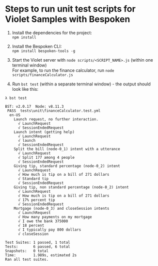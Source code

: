 # Steps to run unit test scripts for Violet Samples with Bespoken
1. Install the dependencies for the project:  
`npm install`

2. Install the Bespoken CLI:  
`npm install bespoken-tools -g`

3. Start the Violet server with `node scripts/<SCRIPT_NAME>.js` (within one terminal window)  
For example, to run the finance calculator, run `node scripts/financeCalculator.js`

4. Run `bst test` (within a separate terminal window) - the output should look like this:
```console
λ bst test

BST: v2.0.17  Node: v8.11.3
 PASS  tests\unit\financeCalculator.test.yml
  en-US
    Launch request, no further interaction.
      √ LaunchRequest
      √ SessionEndedRequest
    Launch intent (getting help)
      √ LaunchRequest
      √ launch
      √ SessionEndedRequest
    Split the bill (node-0_1) intent with a utterance
      √ LaunchRequest
      √ Split 177 among 4 people
      √ SessionEndedRequest
    Giving tip, standard percentage (node-0_2) intent
      √ LaunchRequest
      √ How much is tip on a bill of 271 dollars
      √ Standard tip
      √ SessionEndedRequest
    Giving tip, non standard percentage (node-0_2) intent
      √ LaunchRequest
      √ How much is tip on a bill of 271 dollars
      √ 17% percent tip
      √ SessionEndedRequest
    Mortgage (node-0_3) and closeSession intents
      √ LaunchRequest
      √ How many payments on my mortgage
      √ I owe the bank 375000
      √ 18 percent
      √ I typically pay 800 dollars
      √ closeSession

Test Suites: 1 passed, 1 total
Tests:       6 passed, 6 total
Snapshots:   0 total
Time:        1.989s, estimated 2s
Ran all test suites.
```
